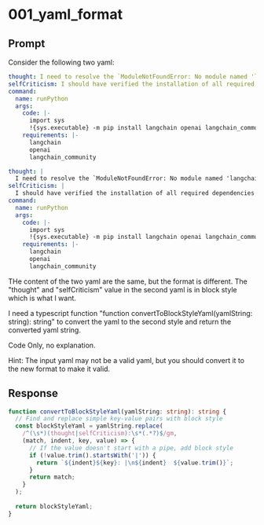 # 001_yaml_format

## Prompt

Consider the following two yaml:

```yaml
thought: I need to resolve the `ModuleNotFoundError: No module named 'langchain_community'` error by ensuring that all necessary dependencies are correctly installed.
selfCriticism: I should have verified the installation of all required dependencies before running the code.
command:
  name: runPython
  args:
    code: |-
      import sys
      !{sys.executable} -m pip install langchain openai langchain_community
    requirements: |-
      langchain
      openai
      langchain_community
```

```yaml
thought: |
  I need to resolve the `ModuleNotFoundError: No module named 'langchain_community'` error by ensuring that all necessary dependencies are correctly installed.
selfCriticism: |
  I should have verified the installation of all required dependencies before running the code.
command:
  name: runPython
  args:
    code: |-
      import sys
      !{sys.executable} -m pip install langchain openai langchain_community
    requirements: |-
      langchain
      openai
      langchain_community
```

THe content of the two yaml are the same, but the format is different. The "thought" and "selfCriticism" value in the second yaml is in block style which is what I want. 

I need a typescript function "function convertToBlockStyleYaml(yamlString: string): string" to convert the yaml to the second style and return the converted yaml string.

Code Only, no explanation.

Hint: The input yaml may not be a valid yaml, but you should convert it to the new format to make it valid.

## Response

```typescript
function convertToBlockStyleYaml(yamlString: string): string {
  // Find and replace simple key-value pairs with block style
  const blockStyleYaml = yamlString.replace(
    /^(\s*)(thought|selfCriticism):\s*(.*?)$/gm,
    (match, indent, key, value) => {
      // If the value doesn't start with a pipe, add block style
      if (!value.trim().startsWith('|')) {
        return `${indent}${key}: |\n${indent}  ${value.trim()}`;
      }
      return match;
    }
  );
  
  return blockStyleYaml;
}
```

